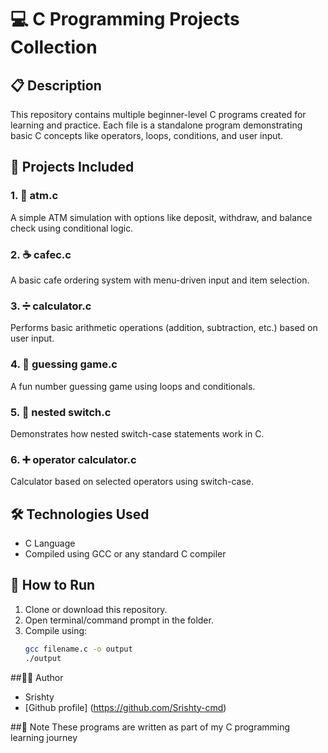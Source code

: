 # 💻 C Programming Projects Collection

## 📋 Description
This repository contains multiple beginner-level C programs created for learning and practice. Each file is a standalone program demonstrating basic C concepts like operators, loops, conditions, and user input.

## 📁 Projects Included

### 1. 🏧 atm.c  
A simple ATM simulation with options like deposit, withdraw, and balance check using conditional logic.

### 2. ☕ cafec.c  
A basic cafe ordering system with menu-driven input and item selection.

### 3. ➗ calculator.c  
Performs basic arithmetic operations (addition, subtraction, etc.) based on user input.

### 4. 🎯 guessing game.c  
A fun number guessing game using loops and conditionals.

### 5. 🔄 nested switch.c  
Demonstrates how nested switch-case statements work in C.

### 6. ➕ operator calculator.c  
Calculator based on selected operators using switch-case.

## 🛠 Technologies Used
- C Language
- Compiled using GCC or any standard C compiler

## 🚀 How to Run
1. Clone or download this repository.
2. Open terminal/command prompt in the folder.
3. Compile using:
   ```bash
   gcc filename.c -o output
   ./output

##🙋‍♀ Author
- Srishty
- [Github profile] (https://github.com/Srishty-cmd) 

##📌 Note
These programs are written as part of my C programming learning journey
